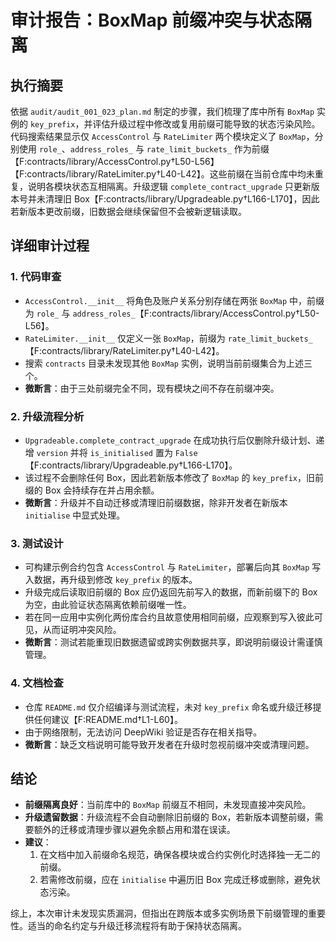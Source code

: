 # 审计报告：BoxMap 前缀冲突与状态隔离

## 执行摘要

依据 `audit/audit_001_023_plan.md` 制定的步骤，我们梳理了库中所有 `BoxMap` 实例的 `key_prefix`，并评估升级过程中修改或复用前缀可能导致的状态污染风险。代码搜索结果显示仅 `AccessControl` 与 `RateLimiter` 两个模块定义了 `BoxMap`，分别使用 `role_`、`address_roles_` 与 `rate_limit_buckets_` 作为前缀【F:contracts/library/AccessControl.py†L50-L56】【F:contracts/library/RateLimiter.py†L40-L42】。这些前缀在当前仓库中均未重复，说明各模块状态互相隔离。升级逻辑 `complete_contract_upgrade` 只更新版本号并未清理旧 Box【F:contracts/library/Upgradeable.py†L166-L170】，因此若新版本更改前缀，旧数据会继续保留但不会被新逻辑读取。

## 详细审计过程

### 1. 代码审查
- `AccessControl.__init__` 将角色及账户关系分别存储在两张 `BoxMap` 中，前缀为 `role_` 与 `address_roles_`【F:contracts/library/AccessControl.py†L50-L56】。
- `RateLimiter.__init__` 仅定义一张 `BoxMap`，前缀为 `rate_limit_buckets_`【F:contracts/library/RateLimiter.py†L40-L42】。
- 搜索 `contracts` 目录未发现其他 `BoxMap` 实例，说明当前前缀集合为上述三个。
- **微断言**：由于三处前缀完全不同，现有模块之间不存在前缀冲突。

### 2. 升级流程分析
- `Upgradeable.complete_contract_upgrade` 在成功执行后仅删除升级计划、递增 `version` 并将 `is_initialised` 置为 `False`【F:contracts/library/Upgradeable.py†L166-L170】。
- 该过程不会删除任何 Box，因此若新版本修改了 `BoxMap` 的 `key_prefix`，旧前缀的 Box 会持续存在并占用余额。
- **微断言**：升级并不自动迁移或清理旧前缀数据，除非开发者在新版本 `initialise` 中显式处理。

### 3. 测试设计
- 可构建示例合约包含 `AccessControl` 与 `RateLimiter`，部署后向其 `BoxMap` 写入数据，再升级到修改 `key_prefix` 的版本。
- 升级完成后读取旧前缀的 Box 应仍返回先前写入的数据，而新前缀下的 Box 为空，由此验证状态隔离依赖前缀唯一性。
- 若在同一应用中实例化两份库合约且故意使用相同前缀，应观察到写入彼此可见，从而证明冲突风险。
- **微断言**：测试若能重现旧数据遗留或跨实例数据共享，即说明前缀设计需谨慎管理。

### 4. 文档检查
- 仓库 `README.md` 仅介绍编译与测试流程，未对 `key_prefix` 命名或升级迁移提供任何建议【F:README.md†L1-L60】。
- 由于网络限制，无法访问 DeepWiki 验证是否存在相关指导。
- **微断言**：缺乏文档说明可能导致开发者在升级时忽视前缀冲突或清理问题。

## 结论

- **前缀隔离良好**：当前库中的 `BoxMap` 前缀互不相同，未发现直接冲突风险。
- **升级遗留数据**：升级流程不会自动删除旧前缀的 Box，若新版本调整前缀，需要额外的迁移或清理步骤以避免余额占用和潜在误读。
- **建议**：
  1. 在文档中加入前缀命名规范，确保各模块或合约实例化时选择独一无二的前缀。
  2. 若需修改前缀，应在 `initialise` 中遍历旧 Box 完成迁移或删除，避免状态污染。

综上，本次审计未发现实质漏洞，但指出在跨版本或多实例场景下前缀管理的重要性。适当的命名约定与升级迁移流程将有助于保持状态隔离。 

